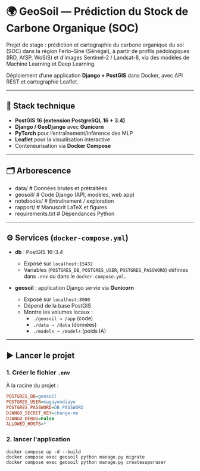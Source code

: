 # 🌍 GeoSoil — Prédiction du Stock de Carbone Organique (SOC)

Projet de stage : prédiction et cartographie du carbone organique du sol (SOC) dans la région Ferlo–Sine (Sénégal), à partir de profils pédologiques (IRD, AfSP, WoSIS) et d’images Sentinel-2 / Landsat-8, via des modèles de Machine Learning et Deep Learning.  

Déploiement d’une application **Django + PostGIS** dans Docker, avec API REST et cartographie Leaflet.

---

## 🚀 Stack technique

- **PostGIS 16 (extension PostgreSQL 16 + 3.4)**  
- **Django / GeoDjango** avec **Gunicorn**  
- **PyTorch** pour l’entraînement/inférence des MLP  
- **Leaflet** pour la visualisation interactive  
- Conteneurisation via **Docker Compose**  

---

## 🗂️ Arborescence 
- data/ # Données brutes et prétraitées 
- geosoil/ # Code Django (API, modèles, web app)
- notebooks/ # Entraînement / exploration 
- rapport/ # Manuscrit LaTeX et figures
- requirements.txt # Dépendances Python

---

## ⚙️ Services (`docker-compose.yml`)

- **db** : PostGIS 16–3.4  
  - Exposé sur `localhost:15432`  
  - Variables (`POSTGRES_DB`, `POSTGRES_USER`, `POSTGRES_PASSWORD`) définies dans `.env` ou dans le `docker-compose.yml`.

- **geosoil** : application Django servie via **Gunicorn**  
  - Exposé sur `localhost:8000`  
  - Dépend de la base PostGIS  
  - Montre les volumes locaux :
    - `./geosoil → /app` (code)  
    - `./data → /data` (données)  
    - `./models → /models` (poids IA)


---

## ▶️ Lancer le projet

### 1. Créer le fichier `.env`
À la racine du projet :

```ini
POSTGRES_DB=geosoil
POSTGRES_USER=magayendiaye
POSTGRES_PASSWORD=DB_PASSWORD
DJANGO_SECRET_KEY=change-me
DJANGO_DEBUG=False
ALLOWED_HOSTS=*
```
### 2. lancer l'application 
``` 
docker compose up -d --build
docker compose exec geosoil python manage.py migrate
docker compose exec geosoil python manage.py createsuperuser
```